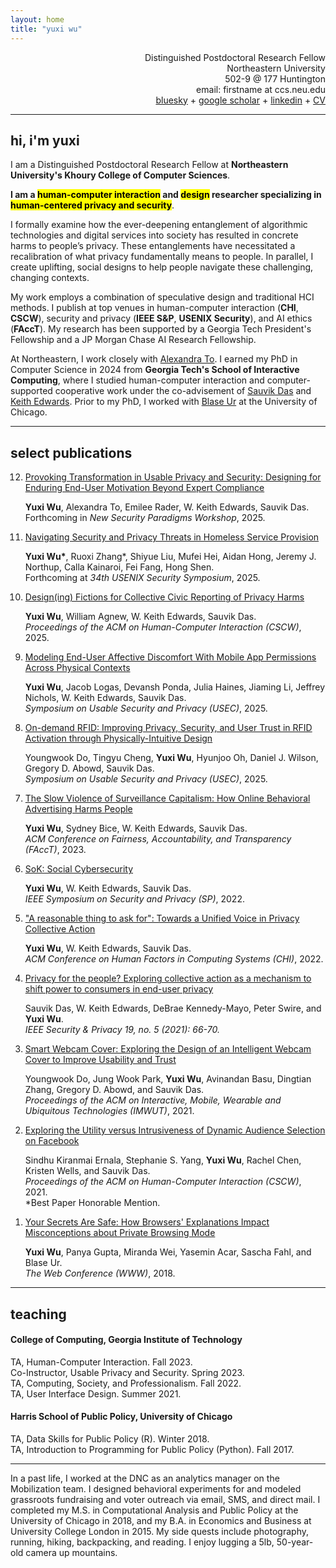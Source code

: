 ```yaml
---
layout: home
title: "yuxi wu"
---
```

<link rel = "stylesheet" href="yuxi-style.css">
<p align="right">
Distinguished Postdoctoral Research Fellow
<br>Northeastern University
<br>502-9 @ 177 Huntington
<br>email: firstname at ccs.neu.edu
<br><a href="https://bsky.app/profile/yuxiwu.com">bluesky</a> + <a href="https://scholar.google.com/citations?user=RsHO4ykAAAAJ">google scholar</a> + <a href="https://www.linkedin.com/in/yuxi-wu/">linkedin</a> + <a href="./cv-yuxiwu.pdf">CV</a>
</p>

---

## hi, i'm yuxi

I am a Distinguished Postdoctoral Research Fellow at <strong>Northeastern University's Khoury College of Computer Sciences</strong>.  

<strong>I am a <mark>human-computer interaction</mark> and <mark>design</mark> researcher specializing in <mark>human-centered privacy and security</mark></strong>.  

I formally examine how the ever-deepening entanglement of algorithmic technologies and digital services into society has resulted in concrete harms to people’s privacy. These entanglements have necessitated a recalibration of what privacy fundamentally means to people. In parallel, I create uplifting, social designs to help people navigate these challenging, changing contexts.

My work employs a combination of speculative design and traditional HCI methods.  I publish at top venues in human-computer interaction (<strong>CHI</strong>, <strong>CSCW</strong>), security and privacy (<strong>IEEE S&P</strong>, <strong>USENIX Security</strong>), and AI ethics (<strong>FAccT</strong>).  My research has been supported by a Georgia Tech President's Fellowship and a JP Morgan Chase AI Research Fellowship. 

At Northeastern, I work closely with <a href="https://www.alexandrato.com/">Alexandra To</a>.  I earned my PhD in Computer Science in 2024 from <strong>Georgia Tech's School of Interactive Computing</strong>, where I studied human-computer interaction and computer-supported cooperative work under the co-advisement of <a href="https://sauvikdas.com/">Sauvik Das</a> and <a href="https://faculty.cc.gatech.edu/~keith/">Keith Edwards</a>.  Prior to my PhD, I worked with <a href="https://www.blaseur.com/">Blase Ur</a> at the University of Chicago.

---

## select publications

<ol reversed>
<li><a href="">Provoking Transformation in Usable Privacy and Security: Designing for Enduring End-User Motivation Beyond Expert Compliance</a><br>
<p><strong>Yuxi Wu</strong>, Alexandra To, Emilee Rader, W. Keith Edwards, Sauvik Das. 
<br> Forthcoming in <i>New Security Paradigms Workshop</i>, 2025.</p></li>

<li><a href="./pubs/sec25_homeless-service-sp.pdf">Navigating Security and Privacy Threats in Homeless Service Provision</a> <br>
<p><strong>Yuxi Wu*</strong>, Ruoxi Zhang*, Shiyue Liu, Mufei Hei, Aidan Hong, Jeremy J. Northup, Calla Kainaroi, Fei Fang, Hong Shen.
<br> Forthcoming at <i>34th USENIX Security Symposium</i>, 2025.</p></li>

<li><a href="./pubs/cscw25_designingfictions-gotchas.pdf">Design(ing) Fictions for Collective Civic Reporting of Privacy Harms</a> <br>
<p><strong>Yuxi Wu</strong>, William Agnew, W. Keith Edwards, Sauvik Das. 
<br> <i>Proceedings of the ACM on Human-Computer Interaction (CSCW)</i>, 2025.</p></li>

<li><a href="./pubs/usec25_discomfort-permissions.pdf">Modeling End-User Affective Discomfort With Mobile App Permissions Across Physical Contexts</a> <br>
<p><strong>Yuxi Wu</strong>, Jacob Logas, Devansh Ponda, Julia Haines, Jiaming Li, Jeffrey Nichols, W. Keith Edwards, Sauvik Das. 
<br> <i>Symposium on Usable Security and Privacy (USEC)</i>, 2025.</p></li>

<li><a href="./pubs/usec25_ondemand-rfid.pdf">On-demand RFID: Improving Privacy, Security, and User Trust in RFID Activation through Physically-Intuitive Design</a><br>
<p>Youngwook Do, Tingyu Cheng, <strong>Yuxi Wu</strong>, Hyunjoo Oh, Daniel J. Wilson, Gregory D. Abowd, Sauvik Das. 
<br> <i>Symposium on Usable Security and Privacy (USEC)</i>, 2025.</p></li>

<li><a href="./pubs/facct23_slowviolenceOBAharms.pdf">The Slow Violence of Surveillance Capitalism: How Online Behavioral Advertising Harms People</a> <br>
<p><strong>Yuxi Wu</strong>, Sydney Bice, W. Keith Edwards, Sauvik Das. 
<br> <i>ACM Conference on Fairness, Accountability, and Transparency (FAccT)</i>, 2023.</p></li>

<li><a href="./pubs/sp22_sok_socialcybersecurity.pdf">SoK: Social Cybersecurity</a> <br>
<p><strong>Yuxi Wu</strong>, W. Keith Edwards, Sauvik Das. 
<br> <i>IEEE Symposium on Security and Privacy (SP)</i>, 2022.</p></li>

<li><a href="./pubs/chi22_unifiedvoice.pdf">"A reasonable thing to ask for": Towards a Unified Voice in Privacy Collective Action</a> <br>
<p><strong>Yuxi Wu</strong>, W. Keith Edwards, Sauvik Das. 
<br> <i>ACM Conference on Human Factors in Computing Systems (CHI)</i>, 2022.</p></li>

<li><a href="./pubs/ieeesp21_pftp.pdf">Privacy for the people? Exploring collective action as a mechanism to shift power to consumers in end-user privacy</a> <br>
<p>Sauvik Das, W. Keith Edwards, DeBrae Kennedy-Mayo, Peter Swire, and <strong>Yuxi Wu</strong>. 
<br> <i>IEEE Security & Privacy 19, no. 5 (2021): 66-70.</i></p></li>

<li><a href="./pubs/imwut21_smartwebcamcover.pdf">Smart Webcam Cover: Exploring the Design of an Intelligent Webcam Cover to Improve Usability and Trust</a>
<br>
<p>Youngwook Do, Jung Wook Park, <strong>Yuxi Wu</strong>, Avinandan Basu, Dingtian Zhang, Gregory D. Abowd, and Sauvik Das. 
<br> <i>Proceedings of the ACM on Interactive, Mobile, Wearable and Ubiquitous Technologies (IMWUT)</i>, 2021.</p></li>

<li><a href="./pubs/cscw21_dynamicaudienceselection.pdf">Exploring the Utility versus Intrusiveness of Dynamic Audience Selection on Facebook</a> <br>
<p>Sindhu Kiranmai Ernala, Stephanie S. Yang, <strong>Yuxi Wu</strong>, Rachel Chen, Kristen Wells, and Sauvik Das. 
<br> <i>Proceedings of the ACM on Human-Computer Interaction (CSCW)</i>, 2021.
<br> *Best Paper Honorable Mention.</p></li>

<li><a href="./pubs/www18_yoursecretsaresafe.pdf">Your Secrets Are Safe: How Browsers' Explanations Impact Misconceptions about Private Browsing Mode</a> <br>
<p><strong>Yuxi Wu</strong>, Panya Gupta, Miranda Wei, Yasemin Acar, Sascha Fahl, and Blase Ur. 
<br><i>The Web Conference (WWW)</i>, 2018.</p></li></ol>

---

## teaching

#### College of Computing, Georgia Institute of Technology
TA, Human-Computer Interaction. Fall 2023.<br>
Co-Instructor, Usable Privacy and Security. Spring 2023.<br>
TA, Computing, Society, and Professionalism. Fall 2022.<br>
TA, User Interface Design. Summer 2021.

#### Harris School of Public Policy, University of Chicago
TA, Data Skills for Public Policy (R). Winter 2018.<br>
TA, Introduction to Programming for Public Policy (Python). Fall 2017.

---
<sm>
In a past life, I worked at the DNC as an analytics manager on the Mobilization team. I designed behavioral experiments for and modeled grassroots fundraising and voter outreach via email, SMS, and direct mail.  I completed my M.S. in Computational Analysis and Public Policy at the University of Chicago in 2018, and my B.A. in Economics and Business at University College London in 2015.  My side quests include photography, running, hiking, backpacking, and reading.  I enjoy lugging a 5lb, 50-year-old camera up mountains. <sm>


